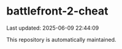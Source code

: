 # battlefront-2-cheat

Last updated: 2025-06-09 22:44:09

This repository is automatically maintained.
